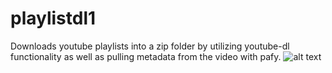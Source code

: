 # playlistdl1
Downloads youtube playlists into a zip folder by utilizing youtube-dl functionality as well as pulling metadata from the video with pafy.
![alt text](https://imgur.com/szwh22z)
